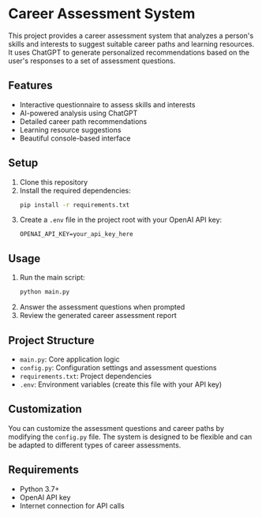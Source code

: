 # Career Assessment System

This project provides a career assessment system that analyzes a person's skills and interests to suggest suitable career paths and learning resources. It uses ChatGPT to generate personalized recommendations based on the user's responses to a set of assessment questions.

## Features

- Interactive questionnaire to assess skills and interests
- AI-powered analysis using ChatGPT
- Detailed career path recommendations
- Learning resource suggestions
- Beautiful console-based interface

## Setup

1. Clone this repository
2. Install the required dependencies:
   ```bash
   pip install -r requirements.txt
   ```
3. Create a `.env` file in the project root with your OpenAI API key:
   ```
   OPENAI_API_KEY=your_api_key_here
   ```

## Usage

1. Run the main script:
   ```bash
   python main.py
   ```
2. Answer the assessment questions when prompted
3. Review the generated career assessment report

## Project Structure

- `main.py`: Core application logic
- `config.py`: Configuration settings and assessment questions
- `requirements.txt`: Project dependencies
- `.env`: Environment variables (create this file with your API key)

## Customization

You can customize the assessment questions and career paths by modifying the `config.py` file. The system is designed to be flexible and can be adapted to different types of career assessments.

## Requirements

- Python 3.7+
- OpenAI API key
- Internet connection for API calls 